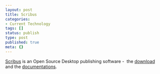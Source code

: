 ```yaml
---
layout: post
title: Scribus
categories:
- Current Technology
tags: []
status: publish
type: post
published: true
meta: {}
---
```

[Scribus](http://www.scribus.net/index.php) is an Open Source Desktop publishing software -  the [download](http://sourceforge.net/project/downloading.php?groupname=scribus&filename=scribus-1.3.3.7-win32-install.exe&use_mirror=jaist) and the [documentations](http://docs.scribus.net/).
